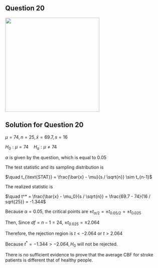 ## Question 20
<img src="https://github.com/user-attachments/assets/bcd1875e-5706-4eb8-b4a0-883b4a692e0d" width="300">

## Solution for Question 20
$\mu = 74, n = 25, \bar{x} = 69.7, s = 16$ 

$H_0 : \mu = 74 \quad H_a : \mu \neq 74$

$\alpha$ is given by the question, which is equal to $0.05$

The test statistic and its sampling distribution is

$\quad t_{\text{STAT}} = \frac{\bar{x} - \mu}{s / \sqrt{n}} \sim t_{n-1}$

The realized statistic is

$\quad t^* = \frac{\bar{x} - \mu_0}{s / \sqrt{n}} = \frac{69.7 - 74}{16 / sqrt{25}} = -1.344$

Because $\alpha = 0.05$, the critical points are $\pm t_{\alpha / 2} = \pm t_{0.05 / 2} = \pm t_{0.025}$

Then, Since $df = n - 1 = 24$, $\pm t_{0.025} = \pm 2.064$

Therefore, the rejection region is $t < -2.064$ or $t > 2.064$

Because $t^* = -1.344 > -2.064, H_0$ will not be rejected.

There is no sufficient evidence to prove that the average CBF for stroke patients is different that of healthy people.
